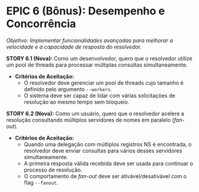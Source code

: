 # EPIC 6 (Bônus): Desempenho e Concorrência
*Objetivo: Implementar funcionalidades avançadas para melhorar a velocidade e a capacidade de resposta do resolvedor.*

**STORY 6.1 (Nova):** Como um desenvolvedor, quero que o resolvedor utilize um pool de threads para processar múltiplas consultas simultaneamente.
- **Critérios de Aceitação:**
    - O resolvedor deve gerenciar um pool de threads cujo tamanho é definido pelo argumento `--workers`.
    - O sistema deve ser capaz de lidar com várias solicitações de resolução ao mesmo tempo sem bloqueio.

**STORY 6.2 (Nova):** Como um usuário, quero que o resolvedor acelere a resolução consultando múltiplos servidores de nomes em paralelo (*fan-out*).
- **Critérios de Aceitação:**
    - Quando uma delegação com múltiplos registros NS é encontrada, o resolvedor deve enviar consultas para vários desses servidores simultaneamente.
    - A primeira resposta válida recebida deve ser usada para continuar o processo de resolução.
    - O comportamento de *fan-out* deve ser ativável/desativável com o flag `--fanout`.